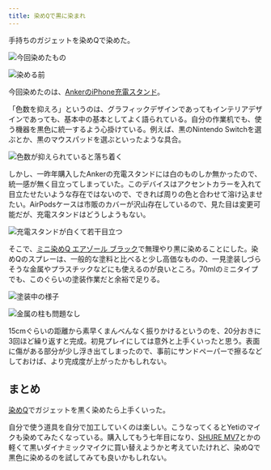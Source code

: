 ```yaml
---
title: 染めQで黒に染まれ
---
```

手持ちのガジェットを染めQで染めた。

![](https://lh4.googleusercontent.com/_wop9sQzgwqOLEToXQEJ2JqqiU8HiPv-jSPMSTClM-vOoVaPjkMBbM23nQR4xSYjLtuTfA4lroPBYLtxLR27EnJWirubxcZ8SimN1LEuVHHQGc6nNgf4U5vd3vG17pzbVG6oMx_Wep73MnCa-twz3UeDlp2MBBdNIUFvFrBEmvBNnpz-4lbAS1DCjYf6 "今回染めたもの")

![](https://lh6.googleusercontent.com/TKWs3nBaDdw0vlagGTA5IWURgctSO19oMD-fyiOC5oEMSvFv6TreMzn2UZtckqTvt1ptWB0tlzuEwlLJQfMKSWcfWzU1pOji3QehV2IBUsOdDAOTg8eAC5QJv-_TrmHAt4pSQiDyvnirQ-su7qA7RD35hUogLwh2PhcE8iIuE8I7cdgRNf5lLQEQRcNU "染める前")

今回染めたのは、[AnkerのiPhone充電スタンド](https://r7kamura.com/articles/2021-09-06-anker-iphone-stand)。

「色数を抑えろ」というのは、グラフィックデザインであってもインテリアデザインであっても、基本中の基本としてよく語られている。自分の作業机でも、使う機器を黒色に統一するよう心掛けている。例えば、黒のNintendo Switchを選ぶとか、黒のマウスパッドを選ぶといったような具合。

![](https://lh3.googleusercontent.com/LqCKioqPQpMbA44xosRGBaOT7PWu2zajvGbS3rzd2MQ5aacPaQNRPmzqT66xOWgVvaS5tmbThs8QNqErs6LX0N-UurAn-usnCYCvgZCBSxdr_LXF5xUte9IhpY70arRnuZuhclxj-Sn-SjA4mHeN6QdmTbmWg3MykjHdzhPFkn0mKtcGy7YylP4UTkt7 "色数が抑えられていると落ち着く")

しかし、一昨年購入したAnkerの充電スタンドには白のものしか無かったので、統一感が無く目立ってしまっていた。このデバイスはアクセントカラーを入れて目立たせたいような存在ではないので、できれば周りの色と合わせて溶け込ませたい。AirPodsケースは市販のカバーが沢山存在しているので、見た目は変更可能だが、充電スタンドはどうしようもない。

![](https://lh3.googleusercontent.com/QyZC0qjCNkR7SEEhM0i7QuoPHevbxRLmbxolPrcB9SuqI7Onf1qqh3WM-Xc9jFWrL-yfTfR5kxoyB8QdyzU2fpab0T1xHmGUfHxiyq0WSvj0QEHAr7DaD0jz5Yb2OW06tKpOMzwmjvJLLgdbHSx63b75eAJe8icBgi0e0YKvV1wIMaXy5FlYndd6ejb7 "充電スタンドが白くて若干目立つ")

そこで、[ミニ染めQ エアゾール ブラック](https://www.amazon.co.jp/dp/B003QMFUKO)で無理やり黒に染めることにした。染めQのスプレーは、一般的な塗料と比べると少し高価なものの、一見塗装しづらそうな金属やプラスチックなどにも使えるのが良いところ。70mlのミニタイプでも、このぐらいの塗装作業だと余裕で足りる。

![](https://lh6.googleusercontent.com/hKCWwBEuDL3zsmVUf6ecw_Kz2wQ5Psrp-DOH8iXBrdTh14KfjTopUasiCftlkH4lo6bPDtkG5iEBdTzTqnc37qwNzla7AIy7-rgDcN5JdsnJvB0SnWQXaKDaTzikLcaBxtRYnC1kQQK1uWL__oUT8fKLW5LBVMrH-4ifo9xxmN30uN1Ae-XLOmo_k_9O "塗装中の様子")

![](https://lh3.googleusercontent.com/25cJDItSaM0YoCuJgx4QhzG-4Y_HZvDYRLIdDxH0Qxqmuo77M-eGYNDQINP7XjRge1S1NL1Hy6Fe6_cay_gNHNuP9-JEHNlT2H-xOrJoDRFmDnY3uvvvvjBe5sRkCsN6SrgDGZ1x7XumQJxJn6Y6NLf7rst_Jq6DAPRJkPqy3jUs-rwWiMMA-xIc82B3 "金属の柱も問題なし")

15cmぐらいの距離から素早くまんべんなく振りかけるというのを、20分おきに3回ほど繰り返すと完成。初見プレイにしては意外と上手くいったと思う。表面に傷がある部分が少し浮き出てしまったので、事前にサンドペーパーで擦るなどしておけば、より完成度が上がったかもしれない。

まとめ
---

[染めQ](https://www.amazon.co.jp/dp/B003QMFUKO)でガジェットを黒く染めたら上手くいった。

自分で使う道具を自分で加工していくのは楽しい。こうなってくるとYetiのマイクも染めてみたくなっている。購入してもう七年目になり、[SHURE MV7](https://www.amazon.co.jp/dp/B08KY7G1GV)とかの軽くて黒いダイナミックマイクに買い替えようかと考えていたけれど、染めQで黒色に染めるのを試してみても良いかもしれない。
